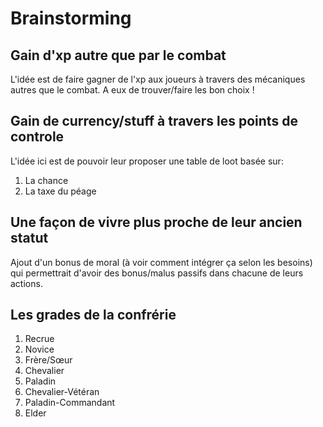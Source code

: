# Brainstorming

## Gain d'xp autre que par le combat

L'idée est de faire gagner de l'xp aux joueurs à travers des mécaniques autres que le combat. A eux de trouver/faire les bon choix !

## Gain de currency/stuff à travers les points de controle

L'idée ici est de pouvoir leur proposer une table de loot basée sur:

1. La chance
2. La taxe du péage

## Une façon de vivre plus proche de leur ancien statut

Ajout d'un bonus de moral (à voir comment intégrer ça selon les besoins) qui permettrait d'avoir des bonus/malus passifs dans chacune de leurs actions.

## Les grades de la confrérie

1. Recrue
1. Novice
1. Frère/Sœur
1. Chevalier
1. Paladin
1. Chevalier-Vétéran
1. Paladin-Commandant
1. Elder

